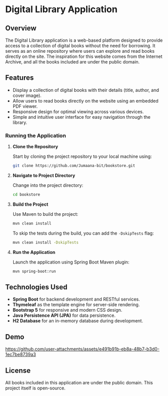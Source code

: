 # Digital Library Application

## Overview

The Digital Library application is a web-based platform designed to provide access to a collection of digital books without the need for borrowing. It serves as an online repository where users can explore and read books directly on the site. The inspiration for this website comes from the Internet Archive, and all the books included are under the public domain.

## Features

- Display a collection of digital books with their details (title, author, and cover image).
- Allow users to read books directly on the website using an embedded PDF viewer.
- Responsive design for optimal viewing across various devices.
- Simple and intuitive user interface for easy navigation through the library.

### Running the Application

1. **Clone the Repository**

    Start by cloning the project repository to your local machine using:

    ```bash
    git clone https://github.com/Jumaana-bit/bookstore.git
    ```

2. **Navigate to Project Directory**

    Change into the project directory:

    ```bash
    cd bookstore
    ```

3. **Build the Project**

    Use Maven to build the project:

    ```bash
    mvn clean install
    ```

    To skip the tests during the build, you can add the `-DskipTests` flag:

    ```bash
    mvn clean install -DskipTests
    ```

4. **Run the Application**

    Launch the application using Spring Boot Maven plugin:

    ```bash
    mvn spring-boot:run
    ```


## Technologies Used

- **Spring Boot** for backend development and RESTful services.
- **Thymeleaf** as the template engine for server-side rendering.
- **Bootstrap 5** for responsive and modern CSS design.
- **Java Persistence API (JPA)** for data persistence.
- **H2 Database** for an in-memory database during development.

## Demo
https://github.com/user-attachments/assets/e491b91b-eb8a-48b7-b3d0-1ec7be8739a3

## License
All books included in this application are under the public domain. This project itself is open-source. 


